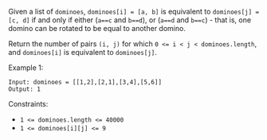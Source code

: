 Given a list of `dominoes`, `dominoes[i] = [a, b]` is equivalent to `dominoes[j] = [c, d]` if and only if either (`a==c` and `b==d`), or (`a==d` and `b==c`) - that is, one domino can be rotated to be equal to another domino.

Return the number of pairs `(i, j)` for which `0 <= i < j < dominoes.length`, and `dominoes[i]` is equivalent to `dominoes[j]`.

 

Example 1:
```
Input: dominoes = [[1,2],[2,1],[3,4],[5,6]]
Output: 1
```

Constraints:

- `1 <= dominoes.length <= 40000`
- `1 <= dominoes[i][j] <= 9`